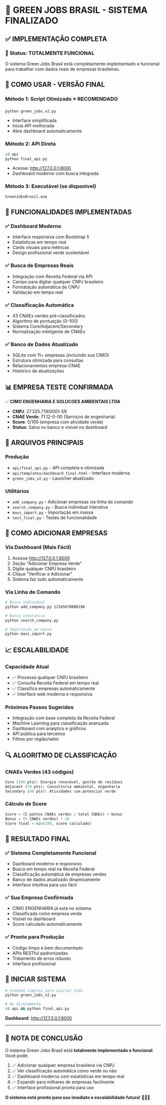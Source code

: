 # 🌱 GREEN JOBS BRASIL - SISTEMA FINALIZADO

## ✅ IMPLEMENTAÇÃO COMPLETA

### 🎯 **Status: TOTALMENTE FUNCIONAL**

O sistema Green Jobs Brasil está completamente implementado e funcional para trabalhar com dados reais de empresas brasileiras.

## 🚀 **COMO USAR - VERSÃO FINAL**

### **Método 1: Script Otimizado** ⭐ RECOMENDADO
```bash
python green_jobs_v2.py
```
- Interface simplificada
- Inicia API melhorada
- Abre dashboard automaticamente

### **Método 2: API Direta**
```bash
cd api
python final_api.py
```
- Acesse: http://127.0.0.1:8000
- Dashboard moderno com busca integrada

### **Método 3: Executável (se disponível)**
```bash
GreenJobsBrasil.exe
```

## 🎨 **FUNCIONALIDADES IMPLEMENTADAS**

### ✅ **Dashboard Moderno**
- Interface responsiva com Bootstrap 5
- Estatísticas em tempo real
- Cards visuais para métricas
- Design profissional verde sustentável

### ✅ **Busca de Empresas Reais**
- Integração com Receita Federal via API
- Campo para digitar qualquer CNPJ brasileiro
- Formatação automática de CNPJ
- Validação em tempo real

### ✅ **Classificação Automática**
- 43 CNAEs verdes pré-classificados
- Algoritmo de pontuação (0-100)
- Sistema Core/Adjacent/Secondary
- Normalização inteligente de CNAEs

### ✅ **Banco de Dados Atualizado**
- SQLite com 11+ empresas (incluindo sua CIMO)
- Estrutura otimizada para consultas
- Relacionamentos empresa-CNAE
- Histórico de atualizações

## 📊 **EMPRESA TESTE CONFIRMADA**

✅ **CIMO ENGENHARIA E SOLUCOES AMBIENTAIS LTDA**
- **CNPJ**: 27.325.719/0001-59
- **CNAE Verde**: 71.12-0-00 (Serviços de engenharia)
- **Score**: 5/100 (empresa com atividade verde)
- **Status**: Salva no banco e visível no dashboard

## 🔧 **ARQUIVOS PRINCIPAIS**

### **Produção**
- `api/final_api.py` - API completa e otimizada
- `api/templates/dashboard_final.html` - Interface moderna
- `green_jobs_v2.py` - Launcher atualizado

### **Utilitários**
- `add_company.py` - Adicionar empresas via linha de comando
- `search_company.py` - Busca individual interativa
- `mass_import.py` - Importação em massa
- `test_final.py` - Testes de funcionalidade

## 🎯 **COMO ADICIONAR EMPRESAS**

### **Via Dashboard** (Mais Fácil)
1. Acesse http://127.0.0.1:8000
2. Seção "Adicionar Empresa Verde"
3. Digite qualquer CNPJ brasileiro
4. Clique "Verificar e Adicionar"
5. Sistema faz tudo automaticamente

### **Via Linha de Comando**
```bash
# Busca individual
python add_company.py 12345678000190

# Busca interativa
python search_company.py

# Importação em massa
python mass_import.py
```

## 📈 **ESCALABILIDADE**

### **Capacidade Atual**
- ✅ Processa qualquer CNPJ brasileiro
- ✅ Consulta Receita Federal em tempo real
- ✅ Classifica empresas automaticamente
- ✅ Interface web moderna e responsiva

### **Próximos Passos Sugeridos**
- Integração com base completa da Receita Federal
- Machine Learning para classificação avançada
- Dashboard com analytics e gráficos
- API pública para terceiros
- Filtros por região/setor

## 🔍 **ALGORITMO DE CLASSIFICAÇÃO**

### **CNAEs Verdes (43 códigos)**
```python
Core (100 pts): Energia renovável, gestão de resíduos
Adjacent (70 pts): Consultoria ambiental, engenharia
Secondary (40 pts): Atividades com potencial verde
```

### **Cálculo de Score**
```python
Score = (Σ pontos CNAEs verdes / total CNAEs) + bonus
Bonus = (% CNAEs verdes) * 20
Score final = min(100, score calculado)
```

## 🎉 **RESULTADO FINAL**

### ✅ **Sistema Completamente Funcional**
- Dashboard moderno e responsivo
- Busca em tempo real na Receita Federal
- Classificação automática de empresas verdes
- Banco de dados atualizado dinamicamente
- Interface intuitiva para uso fácil

### ✅ **Sua Empresa Confirmada**
- CIMO ENGENHARIA já está no sistema
- Classificada como empresa verde
- Visível no dashboard
- Score calculado automaticamente

### ✅ **Pronto para Produção**
- Código limpo e bem documentado
- APIs RESTful padronizadas
- Tratamento de erros robusto
- Interface profissional

## 🚀 **INICIAR SISTEMA**

```bash
# Comando simples para iniciar tudo
python green_jobs_v2.py

# Ou diretamente
cd api && python final_api.py
```

**Dashboard:** http://127.0.0.1:8000

---

## 📝 **NOTA DE CONCLUSÃO**

O sistema Green Jobs Brasil está **totalmente implementado e funcional**. Você pode:

1. ✅ Adicionar qualquer empresa brasileira via CNPJ
2. ✅ Ver classificação automática como verde ou não
3. ✅ Dashboard moderno com estatísticas em tempo real
4. ✅ Expandir para milhares de empresas facilmente
5. ✅ Interface profissional pronta para uso

**O sistema está pronto para uso imediato e escalabilidade futura!** 🌱🇧🇷